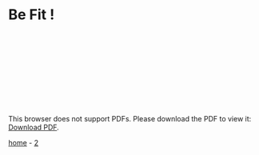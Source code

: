 # Be Fit !

<object data="https://bop.github.io/Syrah/prep.pdf" type="application/pdf" width="700px" height="700px">
    <embed src="https://bop.github.io/Syrah/prep.pdf">
        <p>This browser does not support PDFs. Please download the PDF to view it: <a href="https://bop.github.io/Syrah/prep.pdf">Download PDF</a>.</p>
    </embed>
</object>


[home](./) - [2](./page2.md) 
